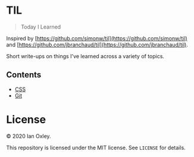 # TIL

> Today I Learned

Inspired by [https://github.com/simonw/til](https://github.com/simonw/til) and
[https://github.com/jbranchaud/til](https://github.com/jbranchaud/til).

Short write-ups on things I've learned across a variety of topics.

## Contents
* [CSS](css)
* [Git](git)

# License
&copy; 2020 Ian Oxley.

This repository is licensed under the MIT license. See `LICENSE` for details.
